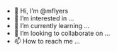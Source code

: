 - 👋 Hi, I’m @mflyers
- 👀 I’m interested in ...
- 🌱 I’m currently learning ...
- 💞️ I’m looking to collaborate on ...
- 📫 How to reach me ...

<!---
mflyers/mflyers is a ✨ special ✨ repository because its `README.md` (this file) appears on your GitHub profile.
You can click the Preview link to take a look at your changes.
--->
